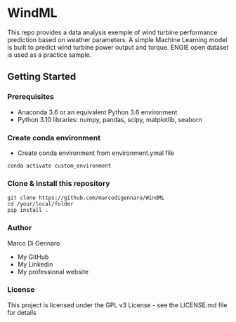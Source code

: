 # WindML

This repo provides a data analysis exemple of wind turbine performance prediction based on weather parameters. A simple Machine Learning model is built to predict wind turbine power output and torque. ENGIE open dataset is used as a practice sample.

## Getting Started

### Prerequisites

- Anaconda 3.6 or an equivalent Python 3.6 environment
- Python 3.10 libraries: numpy, pandas, scipy, matplotlib, seaborn

### Create conda environment 

- Create conda environment from environment.ymal file

```
conda activate custom_environment
```

### Clone & install this repository

```
git clone https://github.com/marcodigennaro/WindML
cd /your/local/folder
pip install .
```

### Author

Marco Di Gennaro 
- My GitHub
- My Linkedin
- My professional website

### License

This project is licensed under the GPL v3 License - see the LICENSE.md file for details
